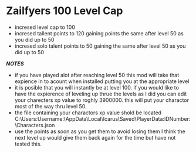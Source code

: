 
# Zailfyers 100 Level Cap
* incresed level cap to 100
* incresed tallent points to 120 gaining points the same after level 50 as you did up to 50
* incresed solo talent points to 50 gaining the same after level 50 as you did up to 50

***NOTES***
* if you have played alot after reaching level 50 this mod will take that expience in to acount when installed putting you at the appropriate level
* it is posible that you will instantly be at level 100. if you would like to have the expierence of leveling up thrue the levels as I did you can edit your charecters xp value to roghly 3900000. this will put your charactor most of the way thru level 50.
* the file containing your charactors xp value shold be located C:\Users\:Username:\AppData\Local\Icarus\Saved\PlayerData\:IDNumber:\Characters.json
* use the points as soon as you get them to avoid losing them  I think the next level up would give them back again for the time but have not tested this.
